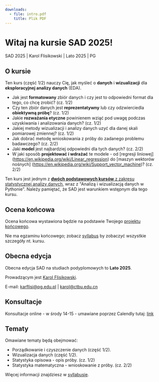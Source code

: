 ```yaml
---
downloads:
  - file: intro.pdf
    title: Plik PDF
---
```


# Witaj na kursie SAD 2025!

SAD 2025 | Karol Flisikowski | Lato 2025 | PG

## O kursie

Ten kurs (część 1/2) nauczy Cię, jak myśleć o **danych** i **wizualizacji** dla **eksploracyjnej analizy danych** (EDA). 

- Jak jest **formatowany** zbiór danych i czy jest to odpowiedni format dla tego, co chcę zrobić? (cz. 1/2)
- Czy ten zbiór danych jest **reprezentatywny** lub czy odzwierciedla **obiektywną próbę**? (cz. 1/2)
- Jakie **rozważania etyczne** powinienem wziąć pod uwagę podczas uzyskiwania i analizowania danych? (cz. 1/2)
- Jakiej metody wizualizacji i analizy danych uzyć dla danej skali pomiarowej zmiennej? (cz. 1/2)
- Jak dobrać metodę wnioskowania z próby do zadanego problemu badawczego? (cz. 2/2)
- Jaki **model** jest najbardziej odpowiedni dla tych danych? (cz. 2/2)
- W jaki sposób **projektować i wdrażać** te modele - od [regresji liniowej] (https://en.wikipedia.org/wiki/Linear_regression) do [maszyn wektorów nośnych] (https://en.wikipedia.org/wiki/Support_vector_machine)? (cz. 2/2)

Ten kurs jest jednym z [**dwóch podstawowych kursów** z zakresu statystycznej analizy danych](https://podyplomowe.zie.pg.edu.pl/studia/sztuczna-inteligencja-i-automatyzacja-procesow-biznesowych-w-ujeciu-technicznym/), wraz z "Analizą i wizualizacją danych w Pythonie". Należy pamiętać, że SAD jest warunkiem wstępnym dla tego kursu.

## Ocena końcowa

Ocena końcowa wystawiona będzie na podstawie Twojego [projektu końcowego](final.md). 

Nie ma egzaminu końcowego; zobacz [syllabus](syllabus.md) by zobaczyć wszystkie szczegóły nt. kursu.

## Obecna edycja

Obecna edycja SAD na studiach podyplomowych to **Lato 2025**. 

Prowadzącym jest [Karol Flisikowski](https://www.flisikowski.eu/). 

E-mail: [karflisi@pg.edu.pl](mailto:karflisi@pg.edu.pl) | [karol@ctbu.edu.cn](mailto:karol@ctbu.edu.cn)

## Konsultacje 

Konsultacje online - w środy 14-15 - umawiane poprzez Calendly tutaj: [link](https://calendly.com/flisik/konsultacje-office-hours)

## Tematy

Omawiane tematy będą obejmować:

- Porządkowanie i czyszczenie danych (część 1/2).
- Wizualizacja danych (część 1/2).
- Statystyka opisowa - opis próby. (cz. 1/2)
- Statystyka matematyczna - wnioskowanie z próby. (cz. 2/2)

Więcej informacji znajdziesz w [syllabusie](syllabus.md).

